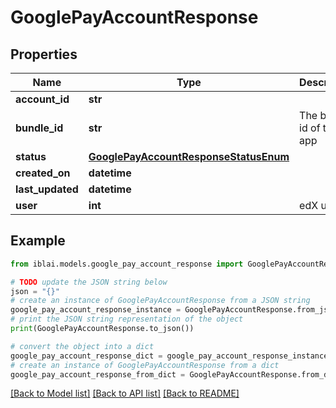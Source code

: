 # GooglePayAccountResponse


## Properties

Name | Type | Description | Notes
------------ | ------------- | ------------- | -------------
**account_id** | **str** |  | 
**bundle_id** | **str** | The bundle id of the app | [optional] [default to '']
**status** | [**GooglePayAccountResponseStatusEnum**](GooglePayAccountResponseStatusEnum.md) |  | [optional] 
**created_on** | **datetime** |  | [readonly] 
**last_updated** | **datetime** |  | [readonly] 
**user** | **int** | edX user ID | [optional] 

## Example

```python
from iblai.models.google_pay_account_response import GooglePayAccountResponse

# TODO update the JSON string below
json = "{}"
# create an instance of GooglePayAccountResponse from a JSON string
google_pay_account_response_instance = GooglePayAccountResponse.from_json(json)
# print the JSON string representation of the object
print(GooglePayAccountResponse.to_json())

# convert the object into a dict
google_pay_account_response_dict = google_pay_account_response_instance.to_dict()
# create an instance of GooglePayAccountResponse from a dict
google_pay_account_response_from_dict = GooglePayAccountResponse.from_dict(google_pay_account_response_dict)
```
[[Back to Model list]](../README.md#documentation-for-models) [[Back to API list]](../README.md#documentation-for-api-endpoints) [[Back to README]](../README.md)


